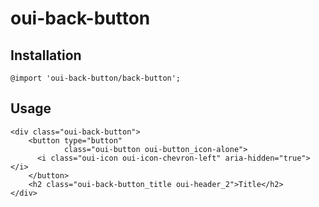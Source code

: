 # oui-back-button

<component-status cx-design="complete" ux="rc"></component-status>

## Installation

```less
@import 'oui-back-button/back-button';
```

## Usage

```html:preview
<div class="oui-back-button">
    <button type="button"
            class="oui-button oui-button_icon-alone">
      <i class="oui-icon oui-icon-chevron-left" aria-hidden="true"></i>
    </button>
    <h2 class="oui-back-button_title oui-header_2">Title</h2>
</div>
```



